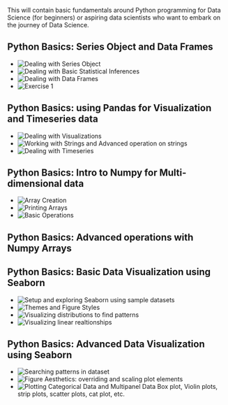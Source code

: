 
This will contain basic fundamentals around Python programming for Data Science (for beginners) or aspiring data scientists who want to embark on the journey of Data Science.

## Python Basics: Series Object and Data Frames
- ![Dealing with Series Object](/Python/Basics/Python_SeriesObject.ipynb)
- ![Dealing with Basic Statistical Inferences](/Python/Basics/Python_Stats.ipynb)
- ![Dealing with Data Frames](/Python/Basics/Python_DataFrames.ipynb)
- ![Exercise 1](/Python/Basics/Python_Exercise1.ipynb)

## Python Basics: using Pandas for Visualization and Timeseries data
- ![Dealing with Visualizations](/Python/Basics/Python_Visualizations.ipynb)
- ![Working with Strings and Advanced operation on strings](/Python/Basics/Python_StringData.ipynb)
- ![Dealing with Timeseries](/Python/Basics/Python_Timeseries.ipynb)

## Python Basics: Intro to Numpy for Multi-dimensional data
- ![Array Creation](/Python/Basics/Python_ArrayCreation.ipynb)
- ![Printing Arrays](/Python/Basics/Python_PrintingArrays.ipynb)
- ![Basic Operations](/Python/Basics/Python_BasicOperations.ipynb)

## Python Basics: Advanced operations with Numpy Arrays

## Python Basics: Basic Data Visualization using Seaborn

- ![Setup and exploring Seaborn using sample datasets](/Python/Basics/SetupAndExploringPollutionDataset.ipynb)
- ![Themes and Figure Styles](/Python/Basics/ThemesAndFigureStyles.ipynb)
- ![Visualizing distributions to find patterns](/Python/Basics/VisualizingDistributionsToFindPatterns.ipynb)
- ![Visualizing linear realtionships](/Python/Basics/VisualizingLinearRealtionships.ipynb)

## Python Basics: Advanced Data Visualization using Seaborn

- ![Searching patterns in dataset](/Python/Basics/Absenteeism_at_work_dataset.ipynb)
- ![Figure Aesthetics: overriding and scaling plot elements](/Python/Basics/FigureAesthetics.ipynb)
- ![Plotting Categorical Data and Multipanel Data](/Python/Basics/CategoricalDataAndMultipanelData.ipynb) Box plot, Violin plots, strip plots, scatter plots, cat plot, etc.
